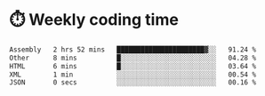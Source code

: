 
# :stopwatch: Weekly coding time
<!--START_SECTION:waka-->

```txt
Assembly   2 hrs 52 mins   ██████████████████████▓░░   91.24 %
Other      8 mins          █░░░░░░░░░░░░░░░░░░░░░░░░   04.28 %
HTML       6 mins          █░░░░░░░░░░░░░░░░░░░░░░░░   03.64 %
XML        1 min           ░░░░░░░░░░░░░░░░░░░░░░░░░   00.54 %
JSON       0 secs          ░░░░░░░░░░░░░░░░░░░░░░░░░   00.16 %
```

<!--END_SECTION:waka-->


<!-- <p> <img src="https://github-readme-stats.vercel.app/api?username=cozgerest&show_icons=true&hide_border=false" />  </p> -->

